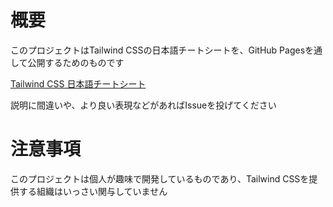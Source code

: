 # 概要

このプロジェクトはTailwind CSSの日本語チートシートを、GitHub Pagesを通して公開するためのものです

[Tailwind CSS 日本語チートシート](https://telehakke.github.io/tailwindcss-japanese-cheat-sheet/)

説明に間違いや、より良い表現などがあればIssueを投げてください

# 注意事項

このプロジェクトは個人が趣味で開発しているものであり、Tailwind CSSを提供する組織はいっさい関与していません
